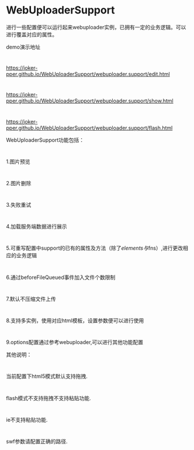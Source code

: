 # WebUploaderSupport
进行一些配置便可以运行起来webuploader实例，已拥有一定的业务逻辑。可以进行覆盖对应的属性。

demo演示地址
#
https://joker-pper.github.io/WebUploaderSupport/webuploader.support/edit.html
#
https://joker-pper.github.io/WebUploaderSupport/webuploader.support/show.html
#
https://joker-pper.github.io/WebUploaderSupport/webuploader.support/flash.html

WebUploaderSupport功能包括：

#
1.图片预览
#
2.图片删除
#
3.失败重试
#
4.加载服务端数据进行展示
#
5.可重写配置中support的已有的属性及方法（除了$elements与$fns）,进行更改相应的业务逻辑
#
6.通过beforeFileQueued事件加入文件个数限制
#
7.默认不压缩文件上传
#
8.支持多实例，使用对应html模板，设置参数便可以进行使用
#
9.options配置通过参考webuploader,可以进行其他功能配置

其他说明：
#
当前配置下html5模式默认支持拖拽.
#
flash模式不支持拖拽不支持粘贴功能.
#
ie不支持粘贴功能.
#
swf参数请配置正确的路径.
